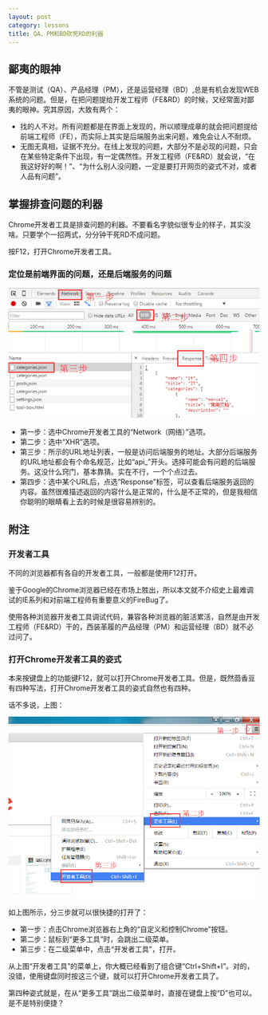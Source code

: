 ```yaml
---
layout: post
category: lessons
title: QA、PM和BD砍死RD的利器
---
```


## 鄙夷的眼神 ##

不管是测试（QA）、产品经理（PM），还是运营经理（BD）,总是有机会发现WEB系统的问题。但是，在把问题提给开发工程师（FE&RD）的时候，又经常面对鄙夷的眼神。究其原因，大致有两个：

- 找的人不对。所有问题都是在界面上发现的，所以顺理成章的就会把问题提给前端工程师（FE），而实际上其实是后端服务出来问题，难免会让人不耐烦。
- 无图无真相，证据不充分。在线上发现的问题，大部分不是必现的问题，只会在某些特定条件下出现，有一定偶然性。开发工程师（FE&RD）就会说，“在我这好好的啊！”、“为什么别人没问题，一定是要打开网页的姿式不对，或者人品有问题”。

## 掌握排查问题的利器 ##

Chrome开发者工具是排查问题的利器。不要看名字貌似很专业的样子，其实没啥。只要学个一招两式，分分钟干死RD不成问题。

按F12，打开Chrome开发者工具。

### 定位是前端界面的问题，还是后端服务的问题 ###

![定位是前端界面的问题，还是后端服务的问题](/images/articles/lessons/chrome-developer-tools-for-pm-bd-qa/network-xhr-response.png)

- 第一步：选中Chrome开发者工具的“Network（网络）”选项。
- 第二步：选中“XHR”选项。
- 第三步：所示的URL地址列表，一般是访问后端服务的地址。大部分后端服务的URL地址都会有个命名规范，比如“api_”开头。选择可能会有问题的后端服务。这没什么窍门，基本靠猜。实在不行，一个个点过去。
- 第四步：选中某个URL后，点选“Response”标签，可以查看后端服务返回的内容。虽然很难描述返回的内容什么是正常的，什么是不正常的，但是我相信你聪明的眼睛看上去的时候是很容易辨别的。

## 附注 ##

### 开发者工具 ###

不同的浏览器都有各自的开发者工具，一般都是使用F12打开。

鉴于Google的Chrome浏览器已经在市场上胜出，所以本文就不介绍史上最难调试的IE系列和对前端工程师有重要意义的FireBug了。

使用各种浏览器开发者工具调试代码，兼容各种浏览器的脏活累活，自然是由开发工程师（FE&RD）干的，西装革履的产品经理（PM）和运营经理（BD）就不必过问了。

### 打开Chrome开发者工具的姿式 ###

本来按键盘上的功能键F12，就可以打开Chrome开发者工具。但是，既然茴香豆有四种写法，打开Chrome开发者工具的姿式自然也有四种。

话不多说，上图：

![打开Chrome开发者工具的姿式](/images/articles/lessons/chrome-developer-tools-for-pm-bd-qa/open-chrome-developer-tools.png)

如上图所示，分三步就可以很快捷的打开了：

- 第一步：点击Chrome浏览器右上角的“自定义和控制Chrome”按钮。
- 第二步：鼠标到“更多工具”时，会跳出二级菜单。
- 第三步：在二级菜单中，点击“开发者工具”，打开。

从上图“开发者工具”的菜单上，你大概已经看到了组合键“Ctrl+Shift+I”。对的，没错，使用键盘同时按这三个键，就可以打开Chrome开发者工具了。

第四种姿式就是，在从“更多工具”跳出二级菜单时，直接在键盘上按“D”也可以。是不是特别便捷？